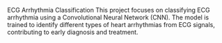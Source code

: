 ECG Arrhythmia Classification
This project focuses on classifying ECG arrhythmia using a Convolutional Neural Network (CNN). The model is trained to identify different types of heart arrhythmias from ECG signals, contributing to early diagnosis and treatment.
